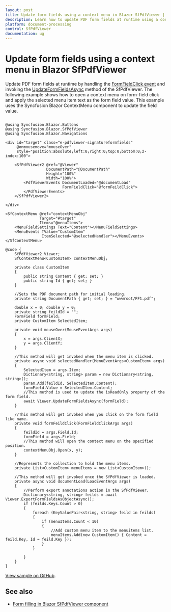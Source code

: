 ```yaml
---
layout: post
title: Update form fields using a context menu in Blazor SfPdfViewer | Syncfusion
description: Learn how to update PDF form fields at runtime using a context menu with the Syncfusion Blazor SfPdfViewer component, including event handling and updates.
platform: document-processing
control: SfPdfViewer
documentation: ug
---
```


# Update form fields using a context menu in Blazor SfPdfViewer

Update PDF form fields at runtime by handling the [FormFieldClick event](https://help.syncfusion.com/cr/blazor/Syncfusion.Blazor.SfPdfViewer.FormFieldClickArgs.html) and invoking the [UpdateFormFieldsAsync](https://help.syncfusion.com/cr/blazor/Syncfusion.Blazor.SfPdfViewer.PdfViewerBase.html#Syncfusion_Blazor_SfPdfViewer_PdfViewerBase_UpdateFormFieldsAsync_Syncfusion_Blazor_SfPdfViewer_FormField_) method of the SfPdfViewer. The following example shows how to open a context menu on form-field click and apply the selected menu item text as the form field value. This example uses the Syncfusion Blazor ContextMenu component to update the field value.

```cshtml

@using Syncfusion.Blazor.Buttons
@using Syncfusion.Blazor.SfPdfViewer
@using Syncfusion.Blazor.Navigations

<div id="target" class="e-pdfviewer-signatureformfields"
     @onmousemove="mouseOver"
     style="position:absolute;left:0;right:0;top:0;bottom:0;z-index:100">

    <SfPdfViewer2 @ref="@Viewer"
                  DocumentPath="@DocumentPath"
                  Height="100%"
                  Width="100%">
        <PdfViewerEvents DocumentLoaded="@documentLoad"
                         FormFieldClick="@formFeildClick">
        </PdfViewerEvents>
    </SfPdfViewer2>

</div>

<SfContextMenu @ref="contextMenuObj"
               Target="#target"
               Items="@menuItems">
    <MenuFieldSettings Text="Content"></MenuFieldSettings>
    <MenuEvents TValue="CustomItem"
                ItemSelected="@selectedHandler"></MenuEvents>
</SfContextMenu>

@code {
    SfPdfViewer2 Viewer;
    SfContextMenu<CustomItem> contextMenuObj;

    private class CustomItem
    {
        public string Content { get; set; }
        public string Id { get; set; }
    }

    //Sets the PDF document path for initial loading.
    private string DocumentPath { get; set; } = "wwwroot/FF1.pdf";

    double x = 0; double y = 0;
    private string feildId = "";
    FormField formField;
    private CustomItem SelectedItem;

    private void mouseOver(MouseEventArgs args)
    {
        x = args.ClientX;
        y = args.ClientY;
    }

    //This method will get invoked when the menu item is clicked.
    private async void selectedHandler(MenuEventArgs<CustomItem> args)
    {
        SelectedItem = args.Item;
        Dictionary<string, string> param = new Dictionary<string, string>();
        param.Add(feildId, SelectedItem.Content);
        formField.Value = SelectedItem.Content;
        //This method is used to update the isReadOnly property of the form field.
        await Viewer.UpdateFormFieldsAsync(formField);
    }

    //This method will get invoked when you click on the form field like name.
    private void formFeildClick(FormFieldClickArgs args)
    {
        feildId = args.Field.Id;
        formField = args.Field;
        //This method will open the context menu on the specified position.
        contextMenuObj.Open(x, y);
    }

    //Represents the collection to hold the menu items.
    private List<CustomItem> menuItems = new List<CustomItem>();

    //This method will get invoked once the SfPdfViewer is loaded.
    private async void documentLoad(LoadEventArgs args)
    {
        //Perform export annotations action in the SfPdfViewer.
        Dictionary<string, string> feilds = await Viewer.ExportFormFieldsAsObjectAsync();
        if (feilds.Keys.Count > 0)
        {
            foreach (KeyValuePair<string, string> feild in feilds)
            {
                if (menuItems.Count < 10)
                {
                    //Add custom menu item to the menuitems list.
                    menuItems.Add(new CustomItem() { Content = feild.Key, Id = feild.Key });
                }
            }

        }
    }
}

```

[View sample on GitHub](https://github.com/SyncfusionExamples/blazor-pdf-viewer-examples/tree/master/Common/Update%20form%20fileds%20using%20Context%20Menu).

## See also

* [Form filling in Blazor SfPdfViewer component](../form-filling)
